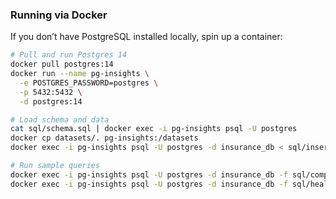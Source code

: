 ### Running via Docker

If you don’t have PostgreSQL installed locally, spin up a container:

```bash
# Pull and run Postgres 14
docker pull postgres:14
docker run --name pg-insights \
  -e POSTGRES_PASSWORD=postgres \
  -p 5432:5432 \
  -d postgres:14

# Load schema and data
cat sql/schema.sql | docker exec -i pg-insights psql -U postgres
docker cp datasets/. pg-insights:/datasets
docker exec -i pg-insights psql -U postgres -d insurance_db < sql/insert_data.sql

# Run sample queries
docker exec -i pg-insights psql -U postgres -d insurance_db -f sql/complex_queries.sql
docker exec -i pg-insights psql -U postgres -d insurance_db -f sql/health_checks.sql

